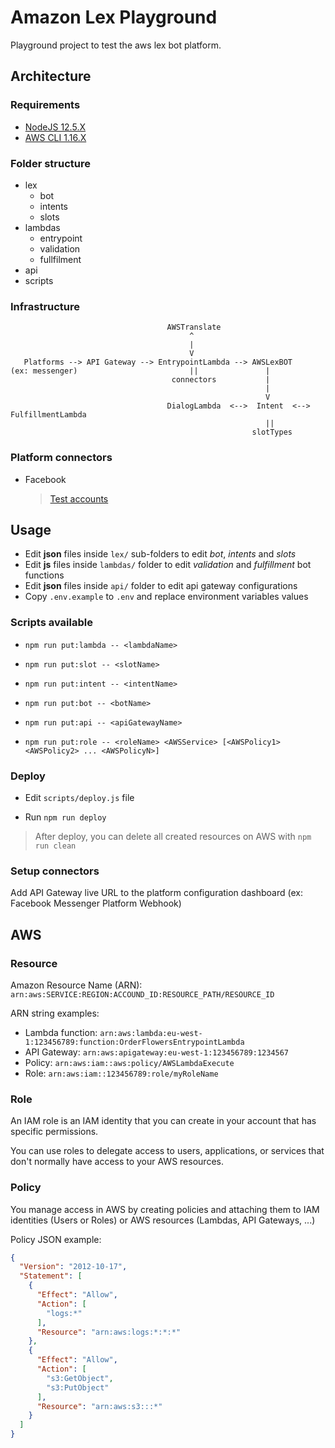 # Amazon Lex Playground

Playground project to test the aws lex bot platform.


## Architecture

### Requirements

* [NodeJS 12.5.X](https://nodejs.org/en/)
* [AWS CLI 1.16.X](https://aws.amazon.com/cli/)


### Folder structure

* lex
  * bot
  * intents
  * slots
* lambdas
  * entrypoint
  * validation
  * fullfilment
* api
* scripts


### Infrastructure

```
                                   AWSTranslate
                                        ^
                                        |
                                        V
   Platforms --> API Gateway --> EntrypointLambda --> AWSLexBOT
(ex: messenger)                         ||               |
                                    connectors           |
                                                         |
                                                         V
                                   DialogLambda  <-->  Intent  <-->  FulfillmentLambda
                                                         ||
                                                      slotTypes
```


### Platform connectors

* Facebook

  > [Test accounts](https://www.facebook.com/whitehat/accounts/)


## Usage

* Edit **json** files inside `lex/` sub-folders to edit *bot*, *intents* and *slots*
* Edit **js** files inside `lambdas/` folder to edit *validation* and *fulfillment* bot functions
* Edit **json** files inside `api/` folder to edit api gateway configurations
* Copy `.env.example` to `.env` and replace environment variables values


### Scripts available

* `npm run put:lambda -- <lambdaName>`

* `npm run put:slot -- <slotName>`

* `npm run put:intent -- <intentName>`

* `npm run put:bot -- <botName>`

* `npm run put:api -- <apiGatewayName>`

* `npm run put:role -- <roleName> <AWSService> [<AWSPolicy1> <AWSPolicy2> ... <AWSPolicyN>]`


### Deploy

* Edit `scripts/deploy.js` file

* Run `npm run deploy`

> After deploy, you can delete all created resources on AWS with `npm run clean`


### Setup connectors

Add API Gateway live URL to the platform configuration dashboard (ex: Facebook Messenger Platform Webhook)


## AWS

### Resource

Amazon Resource Name (ARN): `arn:aws:SERVICE:REGION:ACCOUND_ID:RESOURCE_PATH/RESOURCE_ID`

ARN string examples:

* Lambda function: `arn:aws:lambda:eu-west-1:123456789:function:OrderFlowersEntrypointLambda`
* API Gateway: `arn:aws:apigateway:eu-west-1:123456789:1234567`
* Policy: `arn:aws:iam::aws:policy/AWSLambdaExecute`
* Role: `arn:aws:iam::123456789:role/myRoleName`


### Role

An IAM role is an IAM identity that you can create in your account that has specific permissions.

You can use roles to delegate access to users, applications, or services that don't normally have access to your AWS resources.


### Policy

You manage access in AWS by creating policies and attaching them to IAM identities (Users or Roles) or AWS resources (Lambdas, API Gateways, ...)

Policy JSON example:

```json
{
  "Version": "2012-10-17",
  "Statement": [
    {
      "Effect": "Allow",
      "Action": [
        "logs:*"
      ],
      "Resource": "arn:aws:logs:*:*:*"
    },
    {
      "Effect": "Allow",
      "Action": [
        "s3:GetObject",
        "s3:PutObject"
      ],
      "Resource": "arn:aws:s3:::*"
    }
  ]
}
```
